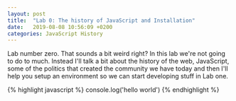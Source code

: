 ```yaml
---
layout: post
title:  "Lab 0: The history of JavaScript and Installation"
date:   2019-08-08 10:56:09 +0200
categories: JavaScript History
---
```


Lab number zero. That sounds a bit weird right? In this lab we're not going to
do to much. Instead I'll talk a bit about the history of the web, JavaScript,
some of the politics that created the community we have today and then I'll help
you setup an environment so we can start developing stuff in Lab one.

{% highlight javascript %}
console.log('hello world')
{% endhighlight %}
